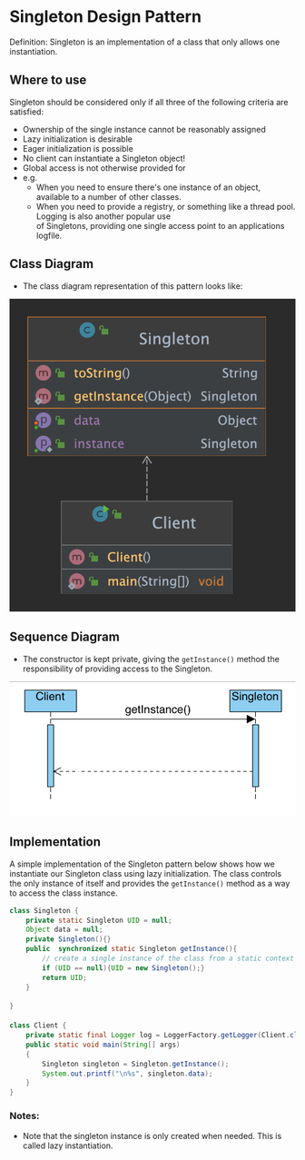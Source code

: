 # Singleton Design Pattern

Definition: Singleton is an implementation of a class that only allows one instantiation.

## Where to use

Singleton should be considered only if all three of the following criteria are satisfied:
  - Ownership of the single instance cannot be reasonably assigned
  - Lazy initialization is desirable
  - Eager initialization is possible
  - No client can instantiate a Singleton object!
  - Global access is not otherwise provided for 
  - e.g.
    - When you need to ensure there's one instance of an object, available to a number of 
      other classes.
    - When you need to provide a registry, or something like a thread pool. Logging is also 
      another popular use <br> of Singletons, providing one single access point to an applications logfile.

## Class Diagram

- The class diagram representation of this pattern looks like:


[![Class Diagram](./images/Singleton.Lazy.png)](./images/Singleton.Lazy.png "Class Diagram")

## Sequence Diagram

- The constructor is kept private, giving the `getInstance()` method the responsibility of 
providing access to the Singleton.

[![Sequence Diagram](./images/SingletonSequenceDiagram.png)](./images/SingletonSequenceDiagram.png "Sequence Diagram")


## Implementation

A simple implementation of the Singleton pattern below shows how we instantiate our 
Singleton class using lazy initialization. The class controls the only instance of 
itself and provides the `getInstance()` method as a way to access the class instance.

```java
class Singleton {
    private static Singleton UID = null;
    Object data = null;
    private Singleton(){}
    public  synchronized static Singleton getInstance(){
        // create a single instance of the class from a static context
        if (UID == null){UID = new Singleton();}
        return UID;
    }

}

class Client {
    private static final Logger log = LoggerFactory.getLogger(Client.class);
    public static void main(String[] args)
    {
        Singleton singleton = Singleton.getInstance();
        System.out.printf("\n%s", singleton.data);
    }
}
```

### Notes:

- Note that the singleton instance is only created when needed. 
  This is called lazy instantiation.




[//]: # (end of readme)